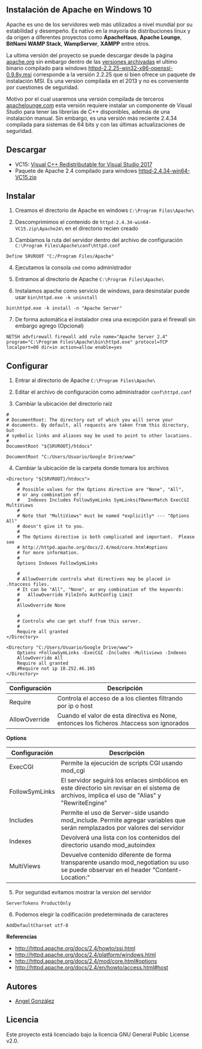 ## Instalación de Apache en Windows 10

Apache es uno de los servidores web más utilizados a nivel mundial por su estabilidad y desempeño. Es nativo en la mayoría de distribuciones linux y da origen a diferentes proyectos como **ApacheHaus**, **Apache Lounge**, **BitNami WAMP Stack**, **WampServer**, **XAMPP** entre otros.

La ultima versión del proyecto se puede descargar desde la página [apache.org](http://httpd.apache.org/download.cgi) sin embargo dentro de las [versiones archivadas](http://archive.apache.org/dist/httpd/binaries/win32/) el ultimo binario compilado para windows [httpd-2.2.25-win32-x86-openssl-0.9.8y.msi](http://archive.apache.org/dist/httpd/binaries/win32/httpd-2.2.25-win32-x86-openssl-0.9.8y.msi) corresponde a la versión 2.2.25 que si bien ofrece un paquete de instalación MSI. Es una version compilada en el 2013 y no es conveniente por cuestiones de seguridad.

Motivo por el cual usaremos una versión compilada de terceros [apachelounge.com](http://www.apachelounge.com/download/) esta versión requiere instalar un componente de Visual Studio para tener las librerías de C++ disponibles, además de una instalación manual. Sin embargo, es una versión más reciente 2.4.34 compilada para sistemas de 64 bits y con las últimas actualizaciones de seguridad.

## Descargar

* VC15: [Visual C++ Redistributable for Visual Studio 2017](https://go.microsoft.com/fwlink/?LinkId=746572)
* Paquete de Apache 2.4 compilado para windows [httpd-2.4.34-win64-VC15.zip](http://home.apache.org/~steffenal/VC15/binaries/httpd-2.4.34-win64-VC15.zip)

## Instalar

1. Creamos el directorio de Apache en windows `C:\Program Files\Apache\`

2. Descomprimimos el contenido de `httpd-2.4.34-win64-VC15.zip\Apache24\` en el directorio recien creado

3. Cambiamos la ruta del servidor dentro del archivo de configuración `C:\Program Files\Apache\conf\httpd.conf`

~~~
Define SRVROOT "C:/Program Files/Apache"
~~~

4. Ejecutamos la consola `cmd` como administrador

5. Entramos al directorio de Apache `C:\Program Files\Apache\`

6. Instalamos apache como servicio de windows, para desinstalar puede usar `bin\httpd.exe -k uninstall`

~~~
bin\httpd.exe -k install -n "Apache Server"
~~~

7. De forma automática el instalador crea una excepción para el firewall sin embargo agrego (Opcional)

~~~
NETSH advfirewall firewall add rule name="Apache Server 2.4" program="C:\Program Files\Apache\bin\httpd.exe" protocol=TCP localport=80 dir=in action=allow enable=yes
~~~

## Configurar

1. Entrar al directorio de Apache `C:\Program Files\Apache\`

2. Editar el archivo de configuración como administrador  `conf\httpd.conf`

3. Cambiar la ubicación del directorio raíz

~~~
#
# DocumentRoot: The directory out of which you will serve your
# documents. By default, all requests are taken from this directory, but
# symbolic links and aliases may be used to point to other locations.
#
DocumentRoot "${SRVROOT}/htdocs"
~~~

~~~
DocumentRoot "C:/Users/Usuario/Google Drive/www"
~~~

4. Cambiar la ubicación de la carpeta donde tomara los archivos

~~~
<Directory "${SRVROOT}/htdocs">
    #
    # Possible values for the Options directive are "None", "All",
    # or any combination of:
    #   Indexes Includes FollowSymLinks SymLinksifOwnerMatch ExecCGI MultiViews
    #
    # Note that "MultiViews" must be named *explicitly* --- "Options All"
    # doesn't give it to you.
    #
    # The Options directive is both complicated and important.  Please see
    # http://httpd.apache.org/docs/2.4/mod/core.html#options
    # for more information.
    #
    Options Indexes FollowSymLinks

    #
    # AllowOverride controls what directives may be placed in .htaccess files.
    # It can be "All", "None", or any combination of the keywords:
    #   AllowOverride FileInfo AuthConfig Limit
    #
    AllowOverride None

    #
    # Controls who can get stuff from this server.
    #
    Require all granted
</Directory>
~~~

~~~
<Directory "C:/Users/Usuario/Google Drive/www">
    Options +FollowSymLinks -ExecCGI -Includes -Multiviews -Indexes
    AllowOverride All
    Require all granted
    #Require not ip 10.252.46.165
</Directory>
~~~

| Configuración | Descripción |
| --- | --- |
| Require | Controla el acceso de a los clientes filtrando por ip o host |
| AllowOverride | Cuando el valor de esta directiva es None, entonces los ficheros .htaccess son ignorados |

**Options**

| Configuración | Descripción |
| --- | --- |
| ExecCGI | Permite la ejecución de scripts CGI usando mod_cgi |
| FollowSymLinks | El servidor seguirá los enlaces simbólicos en este directorio sin revisar en el sistema de archivos, implica el uso de "Alias" y "RewriteEngine" |
| Includes | Permite el uso de Server-side usando mod_include. Permite agregar variables que serán remplazados por valores del servidor |
| Indexes | Devolverá una lista con los contenidos del directorio usando mod_autoindex |
| MultiViews | Devuelve contenido diferente de forma transparente usando mod_negotiation su uso se puede observar en el header "Content-Location:" |

5. Por seguridad evitamos mostrar la version del servidor

~~~
ServerTokens ProductOnly
~~~

6. Podemos elegir la codificación predeterminada de caracteres

~~~
AddDefaultCharset utf-8
~~~

**Referencias**
* http://httpd.apache.org/docs/2.4/howto/ssi.html
* http://httpd.apache.org/docs/2.4/platform/windows.html
* http://httpd.apache.org/docs/2.4/mod/core.html#options
* http://httpd.apache.org/docs/2.4/en/howto/access.html#host

## Autores

* [Angel González](https://github.com/mgrc45)

## Licencia

Este proyecto está licenciado bajo la licencia GNU General Public License v2.0.
